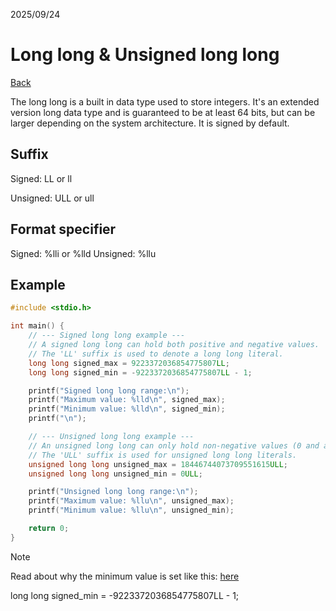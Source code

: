 2025/09/24

# Long long & Unsigned long long

[Back](./README.md)

The long long is a built in data type used to store integers.
It's an extended version long data type and is guaranteed to be at least 64 bits, but can be larger depending on the system architecture.
It is signed by default.

Suffix
---

Signed: LL or ll


Unsigned: ULL or ull

Format specifier
---
Signed: %lli or %lld
Unsigned: %llu

Example
---
```C
#include <stdio.h>

int main() {
    // --- Signed long long example ---
    // A signed long long can hold both positive and negative values.
    // The 'LL' suffix is used to denote a long long literal.
    long long signed_max = 9223372036854775807LL;
    long long signed_min = -9223372036854775807LL - 1;

    printf("Signed long long range:\n");
    printf("Maximum value: %lld\n", signed_max);
    printf("Minimum value: %lld\n", signed_min);
    printf("\n");

    // --- Unsigned long long example ---
    // An unsigned long long can only hold non-negative values (0 and above).
    // The 'ULL' suffix is used for unsigned long long literals.
    unsigned long long unsigned_max = 18446744073709551615ULL;
    unsigned long long unsigned_min = 0ULL;

    printf("Unsigned long long range:\n");
    printf("Maximum value: %llu\n", unsigned_max);
    printf("Minimum value: %llu\n", unsigned_min);

    return 0;
}
```

> [!NOTE]
> 
> Read about why the minimum value is set like this:
> [here](./Negative_numbers.md)
>
> long long signed_min = -9223372036854775807LL - 1;
